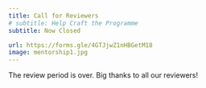 ```yaml
---
title: Call for Reviewers
# subtitle: Help Craft the Programme
subtitle: Now Closed

url: https://forms.gle/4GTJjwZ1nHBGetM18
image: mentorship1.jpg
---
```


<!-- Join the team to review talk proposals! **YOUR** feedback helps us create a
diverse and high-quality programme. -->

The review period is over. Big thanks to all our reviewers!
